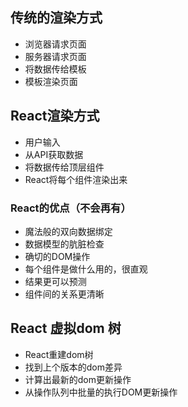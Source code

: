 ## 传统的渲染方式
- 浏览器请求页面
- 服务器请求页面
- 将数据传给模板
- 模板渲染页面
## React渲染方式
- 用户输入
- 从API获取数据
- 将数据传给顶层组件
- React将每个组件渲染出来
### React的优点（不会再有）
- 魔法般的双向数据绑定
- 数据模型的肮脏检查
- 确切的DOM操作
- 每个组件是做什么用的，很直观
- 结果更可以预测
- 组件间的关系更清晰
## React 虚拟dom 树
- React重建dom树
- 找到上个版本的dom差异
- 计算出最新的dom更新操作
- 从操作队列中批量的执行DOM更新操作

